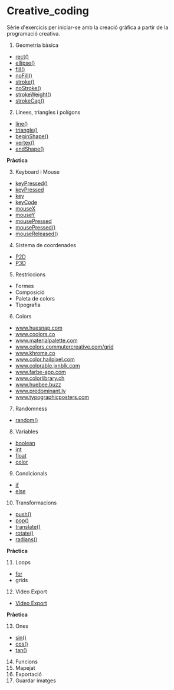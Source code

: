 # Creative_coding

Sèrie d'exercicis per iniciar-se amb la creació gràfica 
a partir de la programació creativa.

1. Geometria bàsica
* [rect()](https://processing.org/reference/rect_.html)
* [ellipse()](https://processing.org/reference/ellipse_.html)
* [fill()](https://processing.org/reference/fill_.html)
* [noFill()](https://processing.org/reference/noFill_.html)
* [stroke()](https://processing.org/reference/stroke_.html)
* [noStroke()](https://processing.org/reference/noStroke_.html)
* [strokeWeight()](https://processing.org/reference/strokeWeight_.html)
* [strokeCap()](https://processing.org/reference/strokeCap_.html)
2. Línees, triangles i polígons
* [line()](https://processing.org/reference/line_.html)
* [triangle()](https://processing.org/reference/triangle_.html)
* [beginShape()](https://www.processing.org/reference/beginShape_.html)
* [vertex()](https://www.processing.org/reference/vertex_.html)
* [endShape()](https://www.processing.org/reference/endShape_.html)

__Pràctica__

3. Keyboard i Mouse
* [keyPressed()](https://www.processing.org/reference/keyPressed_.html)
* [keyPressed](https://www.processing.org/reference/keyPressed.html)
* [key](https://www.processing.org/reference/key.html)
* [keyCode](https://www.processing.org/reference/keyCode.html)
* [mouseX](https://www.processing.org/reference/mouseX.html)
* [mouseY](https://www.processing.org/reference/mouseY.html)
* [mousePressed](https://www.processing.org/reference/mousePressed.html)
* [mousePressed()](https://www.processing.org/reference/mousePressed_.html)
* [mouseReleased()](https://www.processing.org/reference/mouseReleased_.html)

4. Sistema de coordenades
* [P2D](https://processing.org/reference/size_.html)
* [P3D](https://processing.org/tutorials/p3d/)

5. Restriccions 
* Formes
* Composició 
* Paleta de colors
* Tipografia

6. Colors
* www.huesnap.com
* www.coolors.co
* www.materialpalette.com
* www.colors.commutercreative.com/grid
* www.khroma.co
* www.color.hailpixel.com
* www.colorable.jxnblk.com
* www.farbe-app.com
* www.colorlibrary.ch
* www.huebee.buzz
* www.predominant.ly
* www.typographicposters.com

7. Randomness
* [random()](https://processing.org/reference/random_.html)

8. Variables
* [boolean](https://processing.org/reference/boolean.html)
* [int](https://processing.org/reference/int.html)
* [float](https://processing.org/reference/float.html)
* [color](https://processing.org/reference/color_.html)

9. Condicionals
* [if](https://processing.org/reference/if.html)
* [else](https://processing.org/reference/else.html)

10. Transformacions
* [push()](https://processing.org/reference/push_.html)
* [pop()](https://processing.org/reference/pop_.html)
* [translate()](https://processing.org/reference/translate_.html)
* [rotate()](https://processing.org/reference/rotate_.html)
* [radians()](https://processing.org/reference/radians_.html)

__Pràctica__

11. Loops
* [for](https://processing.org/reference/for.html)
* grids
12. Video Export
* [Video Export](https://timrodenbroeker.de/processing-tutorial-video-export/)

__Pràctica__

13. Ones
* [sin()](https://processing.org/reference/sin_.html)
* [cos()](https://processing.org/reference/cos_.html)
* [tan()](https://processing.org/reference/tan_.html)

14. Funcions
15. Mapejat
16. Exportació
17. Guardar imatges
